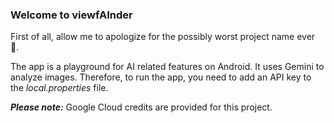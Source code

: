 ### Welcome to viewfAInder

First of all, allow me to apologize for the possibly worst project name ever 🤣.

The app is a playground for AI related features on Android. It uses Gemini to analyze images. Therefore, to run the app, you need to add an API key to the *local.properties* file.

***Please note:*** Google Cloud credits are provided for this project.
